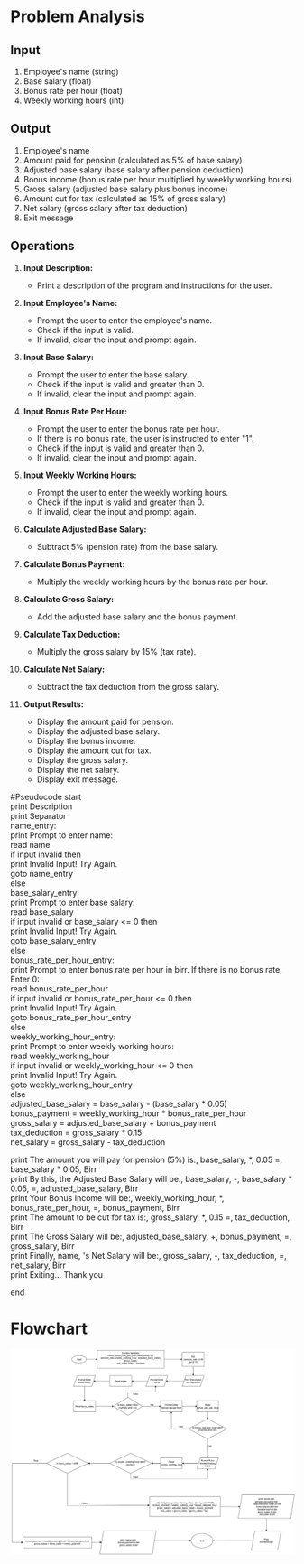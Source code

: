 # Problem Analysis
## Input
1. Employee's name (string)
2. Base salary (float)
3. Bonus rate per hour (float)
4. Weekly working hours (int)

## Output
1. Employee's name
2. Amount paid for pension (calculated as 5% of base salary)
3. Adjusted base salary (base salary after pension deduction)
4. Bonus income (bonus rate per hour multiplied by weekly working hours)
5. Gross salary (adjusted base salary plus bonus income)
6. Amount cut for tax (calculated as 15% of gross salary)
7. Net salary (gross salary after tax deduction)
8. Exit message

## Operations
1. **Input Description:**
   - Print a description of the program and instructions for the user.

2. **Input Employee's Name:**
   - Prompt the user to enter the employee's name.
   - Check if the input is valid.
   - If invalid, clear the input and prompt again.

3. **Input Base Salary:**
   - Prompt the user to enter the base salary.
   - Check if the input is valid and greater than 0.
   - If invalid, clear the input and prompt again.

4. **Input Bonus Rate Per Hour:**
   - Prompt the user to enter the bonus rate per hour.
   - If there is no bonus rate, the user is instructed to enter "1".
   - Check if the input is valid and greater than 0.
   - If invalid, clear the input and prompt again.

5. **Input Weekly Working Hours:**
   - Prompt the user to enter the weekly working hours.
   - Check if the input is valid and greater than 0.
   - If invalid, clear the input and prompt again.

6. **Calculate Adjusted Base Salary:**
   - Subtract 5% (pension rate) from the base salary.

7. **Calculate Bonus Payment:**
   - Multiply the weekly working hours by the bonus rate per hour.

8. **Calculate Gross Salary:**
   - Add the adjusted base salary and the bonus payment.

9. **Calculate Tax Deduction:**
   - Multiply the gross salary by 15% (tax rate).

10. **Calculate Net Salary:**
    - Subtract the tax deduction from the gross salary.

11. **Output Results:**
    - Display the amount paid for pension.
    - Display the adjusted base salary.
    - Display the bonus income.
    - Display the amount cut for tax.
    - Display the gross salary.
    - Display the net salary.
    - Display exit message.
   
      
#Pseudocode
start  
    print Description  
    print Separator  
    name_entry:  
    print Prompt to enter name:  
    read name  
    if input invalid then  
        print Invalid Input! Try Again.  
        goto name_entry  
else  
    base_salary_entry:  
    print Prompt to enter base salary:  
    read base_salary  
    if input invalid or base_salary <= 0 then  
        print Invalid Input! Try Again.  
        goto base_salary_entry   
else  
    bonus_rate_per_hour_entry:  
    print Prompt to enter bonus rate per hour in birr. If there is no bonus rate, Enter 0:  
    read bonus_rate_per_hour   
    if input invalid or bonus_rate_per_hour <= 0 then  
        print Invalid Input! Try Again.  
        goto bonus_rate_per_hour_entry  
else  
    weekly_working_hour_entry:   
    print Prompt to enter weekly working hours:  
    read weekly_working_hour  
    if input invalid or weekly_working_hour <= 0 then  
        print Invalid Input! Try Again.  
        goto weekly_working_hour_entry  
else  
    adjusted_base_salary = base_salary - (base_salary * 0.05)  
    bonus_payment = weekly_working_hour * bonus_rate_per_hour  
    gross_salary = adjusted_base_salary + bonus_payment  
    tax_deduction = gross_salary * 0.15  
    net_salary = gross_salary - tax_deduction  

   print The amount you will pay for pension (5%) is:, base_salary, *, 0.05 =, base_salary * 0.05, Birr  
   print By this, the Adjusted Base Salary will be:, base_salary, -, base_salary * 0.05, =, adjusted_base_salary, Birr  
   print Your Bonus Income will be:, weekly_working_hour, *, bonus_rate_per_hour, =, bonus_payment, Birr  
   print The amount to be cut for tax is:, gross_salary, *, 0.15 =, tax_deduction, Birr  
   print The Gross Salary will be:, adjusted_base_salary, +, bonus_payment, =, gross_salary, Birr  
   print Finally, name, 's Net Salary will be:, gross_salary, -, tax_deduction, =, net_salary, Birr  
   print Exiting... Thank you  

end  
# Flowchart
![salary](Salary.png)
